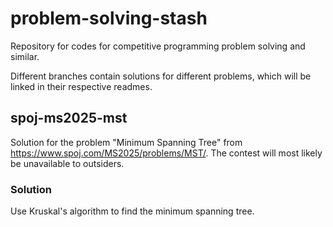 # problem-solving-stash
Repository for codes for competitive programming problem solving and similar.

Different branches contain solutions for different problems, which will be linked in their respective readmes. 

## spoj-ms2025-mst
Solution for the problem "Minimum Spanning Tree" from https://www.spoj.com/MS2025/problems/MST/. The contest will most likely be unavailable to outsiders.

### Solution
Use Kruskal's algorithm to find the minimum spanning tree.
